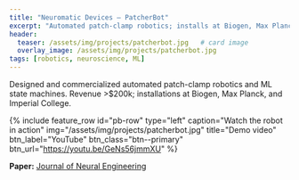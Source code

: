 ```yaml
---
title: "Neuromatic Devices — PatcherBot"
excerpt: "Automated patch-clamp robotics; installs at Biogen, Max Planck, Imperial College."
header:
  teaser: /assets/img/projects/patcherbot.jpg   # card image
  overlay_image: /assets/img/projects/patcherbot.jpg
tags: [robotics, neuroscience, ML]
---
```


Designed and commercialized automated patch-clamp robotics and ML state machines.
Revenue >$200k; installations at Biogen, Max Planck, and Imperial College.

{% include feature_row
  id="pb-row"
  type="left"
  caption="Watch the robot in action"
  img="/assets/img/projects/patcherbot.jpg"
  title="Demo video"
  btn_label="YouTube"
  btn_class="btn--primary"
  btn_url="https://youtu.be/GeNs56jmmXU"
%}

**Paper:** [Journal of Neural Engineering](https://iopscience.iop.org/article/10.1088/1741-2552/ab1834)

